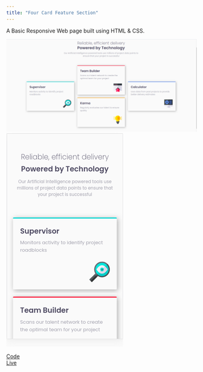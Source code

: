 ```yaml
---
title: "Four Card Feature Section"
---
```


A Basic Responsive Web page built using HTML & CSS.

![Desktop](./desktop.png)<br>
![Mobile](./mobile.png)

<a href="https://github.com/rajaneehs/fm.io-four-card-feature-section/" target="_blank">Code</a><br>
<a href="https://fm-io-four-card-feature-section.vercel.app/" target="_blank">Live</a>
